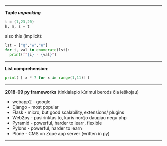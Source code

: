 --------------------------------------------------------------------------
**Tuple *unpacking***
```py
t = (1,23,20)
h, m, s = t
```
also this (implicit):
```py
lst = ["q","w","e"]
for i, val in enumerate(lst):
  print(f"{i} - {val}")
```
-------------------------------------------------------------------------
**List comprehension**: 
```py
print( [ x * 7 for x in range(1,11)] )
```
----------------------------------------------------------------------------------
**2018-09 py frameworks** (tinklalapio kūrimui berods čia ieškojau)
- webapp2 - google
- Django - most popular
- Flask - micro, but good scalability, extensions/ plugins
- Web2py - pasirinktas to, kuris norėjo daugiau negu php
- Pyramid - powerful, harder to learn, flexible
- Pylons  - powerful, harder to learn
- Plone - CMS on Zope app server (written in py)
-----------------------------------------------------------------------
